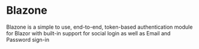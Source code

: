 # Blazone
Blazone is a simple to use, end-to-end, token-based authentication module for Blazor with built-in support for social login as well as Email and Password sign-in

